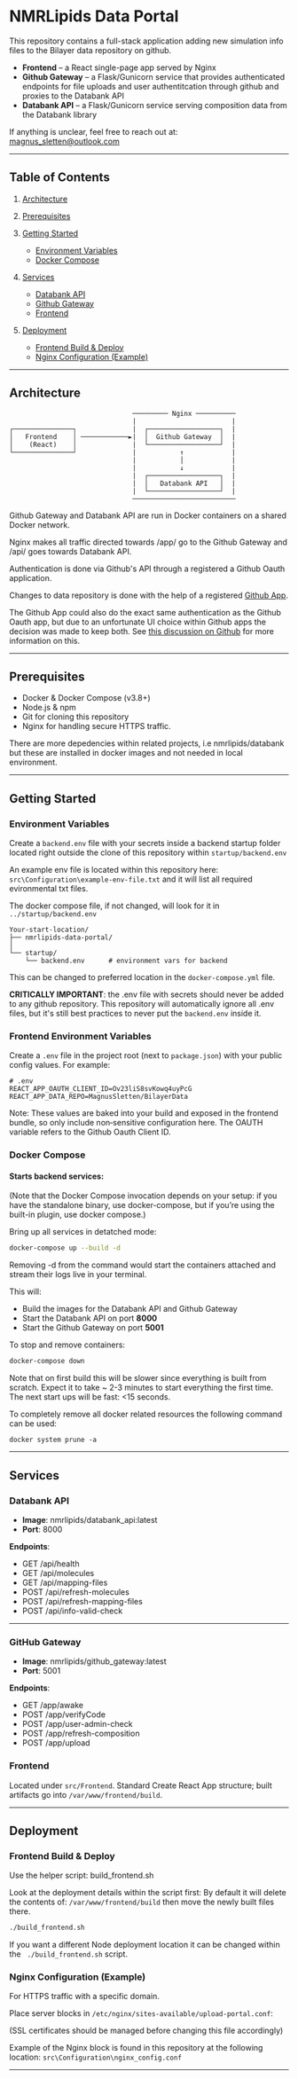 # NMRLipids Data Portal

This repository contains a full-stack application adding new simulation info files to the Bilayer data repository on github.

* **Frontend** – a React single-page app served by Nginx
* **Github Gateway** – a Flask/Gunicorn service that provides authenticated endpoints for file uploads and user authentitcation through github and proxies to the Databank API
* **Databank API** – a Flask/Gunicorn service serving composition data from the Databank library

If anything is unclear, feel free to reach out at: magnus_sletten@outlook.com

---

## Table of Contents

1. [Architecture](#architecture)
2. [Prerequisites](#prerequisites)
3. [Getting Started](#getting-started)

   * [Environment Variables](#environment-variables)
   * [Docker Compose](#docker-compose)
4. [Services](#services)

   * [Databank API](#databank-api)
   * [Github Gateway](#github_gateway)
   * [Frontend](#frontend)
5. [Deployment](#deployment)

   * [Frontend Build & Deploy](#frontend-build--deploy)
   * [Nginx Configuration (Example)](#nginx-configuration-example)

---

## Architecture

```text
                               ───────── Nginx ──────────
                               |                        |
┌───────────────┐              |  ┌──────────────────┐  |
│   Frontend    │ ────────────►|  │  Github Gateway  │  |
│    (React)    │              |  └──────────────────┘  |
└───────────────┘              |           ↑            |
                               |           │            |
                               |           ↓            |
                               |  ┌──────────────────┐  |
                               |  │   Databank API   │  |
                               |  └──────────────────┘  |
                               ──────────────────────────
```

Github Gateway and Databank API are run in Docker containers on a shared Docker network.

Nginx makes all traffic directed towards /app/ go to the Github Gateway and /api/ goes towards Databank API.

Authentication is done via Github's API through a registered a Github Oauth application. 

Changes to data repository is done with the help of a registered [Github App](https://github.com/apps/simulation-addition-helper). 

The Github App could also do the exact same authentication as the Github Oauth app, but due to an unfortunate UI choice within Github apps the decision was made to keep both. See [this discussion on Github](https://github.com/orgs/community/discussions/37117) for more information on this.

---

## Prerequisites

* Docker & Docker Compose (v3.8+)
* Node.js & npm 
* Git for cloning this repository
* Nginx for handling secure HTTPS traffic. 

There are more depedencies within related projects, i.e nmrlipids/databank but these are installed in docker images and not needed in local environment.

---

## Getting Started

### Environment Variables

Create a `backend.env` file with your secrets inside a backend startup folder located right outside the clone of this repository within `startup/backend.env`

An example env file is located within this repository here:
`src\Configuration\example-env-file.txt` and it will list all required evironmental txt files. 

The docker compose file, if not changed, will look for it in  `../startup/backend.env`

```text
Your-start-location/
├── nmrlipids-data-portal/
│  
└── startup/
    └── backend.env      # environment vars for backend

```
This can be changed to preferred location in the `docker-compose.yml` file.

**CRITICALLY IMPORTANT**: the .env file with secrets should never be added to any github repository. This repository will automatically ignore all .env files, but it's still best practices to never put the `backend.env` inside it. 

### Frontend Environment Variables

Create a `.env` file in the project root (next to `package.json`) with your public config values. For example:

```dotenv
# .env
REACT_APP_OAUTH_CLIENT_ID=Ov23liS8svKowq4uyPcG
REACT_APP_DATA_REPO=MagnusSletten/BilayerData
```
Note: These values are baked into your build and exposed in the frontend bundle, so only include non‑sensitive configuration here.
The OAUTH variable refers to the Github Oauth Client ID.

### Docker Compose

#### Starts backend services:

(Note that the Docker Compose invocation depends on your setup: if you have the standalone binary, use docker-compose, but if you’re using the built-in plugin, use docker compose.)

Bring up all services in detatched mode:

```bash
docker-compose up --build -d 
```
Removing -d from the command would start the containers attached and stream their logs live in your terminal.

This will:

* Build the images for the Databank API and Github Gateway
* Start the Databank API on port **8000**
* Start the Github Gateway on port **5001**

To stop and remove containers:

```bash
docker-compose down
```

Note that on first build this will be slower since everything is built from scratch. Expect it to take ~ 2-3 minutes to start everything the first time. The next start ups will be fast: <15 seconds.

To completely remove all docker related resources the following command can be used:
```
docker system prune -a
```

---

## Services

### Databank API

* **Image**: nmrlipids/databank_api:latest  
* **Port**: 8000  

**Endpoints**:

- GET  /api/health  
- GET  /api/molecules  
- GET  /api/mapping-files  
- POST /api/refresh-molecules  
- POST /api/refresh-mapping-files  
- POST /api/info-valid-check  

---

### GitHub Gateway

* **Image**: nmrlipids/github_gateway:latest  
* **Port**: 5001  

**Endpoints**:

- GET  /app/awake  
- POST /app/verifyCode  
- POST /app/user-admin-check  
- POST /app/refresh-composition  
- POST /app/upload  


### Frontend

Located under `src/Frontend`. Standard Create React App structure; built artifacts go into `/var/www/frontend/build`.

---

## Deployment

### Frontend Build & Deploy

Use the helper script: build_frontend.sh

Look at the deployment details within the script first: By default it will delete the contents of: `/var/www/frontend/build` then move the newly built files there. 

```bash
./build_frontend.sh
```

If you want a different Node deployment location it can be changed within the ` ./build_frontend.sh` script. 

### Nginx Configuration (Example)

For HTTPS traffic with a specific domain. 

Place server blocks in `/etc/nginx/sites-available/upload-portal.conf`:

(SSL certificates should be managed before changing this file accordingly)

Example of the Nginx block is found in this repository at the following location: 
`src\Configuration\nginx_config.conf`

---
